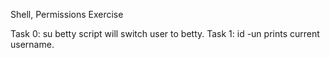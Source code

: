 Shell, Permissions Exercise                                                                                                                    
                                                                                                                                               
Task 0: su betty script will switch user to betty.
Task 1: id -un prints current username.
